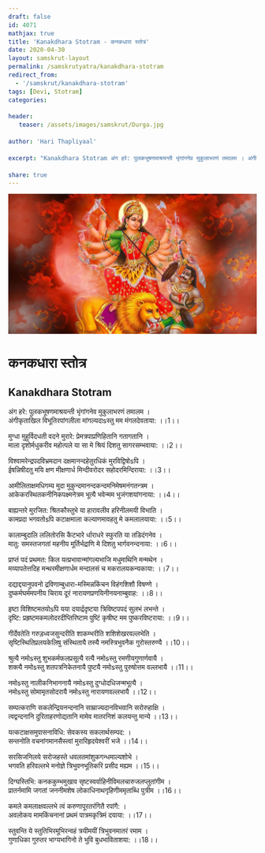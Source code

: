 ```yaml
---
draft: false
id: 4071    
mathjax: true    
title: 'Kanakdhara Stotram - कनकधारा स्तोत्रं'    
date: 2020-04-30    
layout: samskrut-layout 
permalink: /samskrutyatra/kanakdhara-stotram
redirect_from: 
  - '/samskrut/kanakdhara-stotram'
tags: [Devi, Stotram]    
categories:    
    
header:    
   teaser: /assets/images/samskrut/Durga.jpg    
    
author: 'Hari Thapliyaal'    
    
excerpt: "Kanakdhara Stotram अंग हरे: पुलकभूषणमाश्रयन्ती भृंगांगनेव मुकुलाभरणं तमालम । अंगीकृताखिल विभूतिरपांगलीला मांगल्यदाsस्तु मम मंगलदेवताया: ।।1।। मुग्धा मुहुर्विदधती वदने मुरारे: प्रेमत्रपाप्रणिहितानि गतागतानि । माला दृशोर्मधुकरीव महोत्पले या सा मे श्रियं दिशतु सागरसम्भवाया: ।।2।। विश्वामरेन्द्रपदविभ्रमदान दक्षमानन्दहेतुरधिकं मुरविद्विषोsपि । ईषन्निषीदतु मयि क्षण"
    
share: true    
---
```

![](/assets/images/samskrut/Durga.jpg)    
    
# कनकधारा स्तोत्र    
## Kanakdhara Stotram    
    
अंग हरे: पुलकभूषणमाश्रयन्ती भृंगांगनेव मुकुलाभरणं तमालम ।    
अंगीकृताखिल विभूतिरपांगलीला मांगल्यदाsस्तु मम मंगलदेवताया: ।।1।।    
    
मुग्धा मुहुर्विदधती वदने मुरारे: प्रेमत्रपाप्रणिहितानि गतागतानि ।    
माला दृशोर्मधुकरीव महोत्पले या सा मे श्रियं दिशतु सागरसम्भवाया: ।।2।।    
    
विश्वामरेन्द्रपदविभ्रमदान दक्षमानन्दहेतुरधिकं मुरविद्विषोsपि ।    
ईषन्निषीदतु मयि क्षण मीक्षणार्ध मिन्दीवरोदर सहोदरमिन्दिराया: ।।3।।    
    
आमीलिताक्षमधिगम्य मुदा मुकुन्दमानन्दकन्दमनिमेषमनंगतन्त्रम ।    
आकेकरस्थितकनीनिकपक्ष्मनेत्रम भूत्यै भवेन्मम भुजंगशयांगनाया: ।।4।।    
    
बाह्यन्तरे मुरजित: श्रितकौस्तुभे या हारावलीव हरिनीलमयी विभाति ।    
कामप्रदा भगवतोsपि कटाक्षमाला कल्याणमावहतु मे कमलालयाया: ।।5।।    
    
कालाम्बुदालि ललितोरसि कैटभारे र्धाराधरे स्फुरति या तडिदंगनेव ।    
मातु: समस्तजगतां महनीय मूर्तिर्भद्राणि मे दिशतु भार्गवनन्दनाया: ।।6।।    
    
प्राप्तं पदं प्रथमत: किल यत्प्रभावान्मांगल्यभाजि मधुमाथिनि मन्मथेन ।    
मय्यापतेत्तदिह मन्थरमीक्षणार्धम मन्दालसं च मकरालयकन्यकाया: ।।7।।    
    
दद्याद्दयानुपवनो द्रविणाम्बुधारा-मस्मिन्नकिंचन विहंगशिशौ विषण्णे ।    
दुष्कर्मघर्ममपनीय चिराय दूरं नारायणप्रणयिनीनयनाम्बुवाह: ।।8।।    
    
इष्टा विशिष्टमतयोsपि यया दयार्द्रदृष्टया त्रिविष्टपपदं सुलभं लभन्ते ।    
दृष्टि: प्रह्रष्टमकमलोदरदीप्तिरिष्टाम पुष्टिं कृषीष्ट मम पुष्करविष्टराया: ।।9।।    
    
गीर्देवतेति गरुड़ध्वजसुन्दरीति शाकम्भरीति शशिशेखरवल्लभेति ।    
सृष्टिस्थितिप्रलयकेलिषु संस्थितायै तस्यै नमस्त्रिभुवनैक गुरोस्तरुण्यै ।।10।।    
    
श्रुत्यै नमोsस्तु शुभकर्मफलप्रसूत्यै रत्यै नमोsस्तु रमणीयगुणार्णवायै ।    
शक्त्यै नमोsस्तु शतपत्रनिकेतनायै पुष्टयै नमोsस्तु पुरुषोत्तम वल्लभायै ।।11।।    
    
नमोsस्तु नालीकनिभाननायै नमोsस्तु दुग्धोदधिजन्मभूत्यै ।    
नमोsस्तु सोमामृतसोदरायै नमोsस्तु नारायणवल्लभायै ।।12।।    
    
सम्पत्कराणि सकलेन्द्रियनन्दनानि साम्राज्यदानविभवानि सरोरुहाक्षि ।    
त्वद्वन्दनानि दुरिताहरणोद्यतानि मामेव मातरनिशं कलयन्तु मान्ये ।।13।।    
    
यत्कटाक्षसमुपासनाविधि: सेवकस्य सकलार्थसम्पद: ।    
सन्तनोति वचनांगमानसैस्त्वां मुरारिहृदयेश्वरीं भजे ।।14।।    
    
सरसिजनिलये सरोजहस्ते धवलतमांशुकगन्धमाल्यशोभे ।    
भगवति हरिवल्लभे मनोज्ञे त्रिभुवनभूतिकरि प्रसीद मह्यम ।।15।।    
    
दिग्घस्तिभि: कनककुम्भमुखाव सृष्टस्वर्वाहिनीविमलचारुजलप्लुतांगीम ।    
प्रातर्नमामि जगतां जननीमशेष लोकाधिनाथगृहिणीममृताब्धि पुत्रीम ।।16।।    
    
कमले कमलाक्षवल्लभे त्वं करुणापूरतरंगितै रपांगै: ।    
अवलोकय मामकिंचनानां प्रथमं पात्रमकृत्रिमं दयाया: ।।17।।    
    
स्तुवन्ति ये स्तुतिभिरमूभिरन्वहं त्रयीमयीं त्रिभुवनमातरं रमाम ।    
गुणाधिका गुरुतर भाग्यभागिनो ते भुवि बुधभाविताशया: ।।18।।    
    
